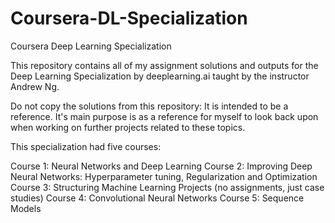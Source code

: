 # Coursera-DL-Specialization
Coursera Deep Learning Specialization

This repository contains all of my assignment solutions and outputs for the Deep Learning Specialization by deeplearning.ai taught by the instructor Andrew Ng. 

Do not copy the solutions from this repository: It is intended to be a reference. It's main purpose is as a reference for myself to look back upon when working on further projects related to these topics. 

This specialization had five courses:

Course 1: Neural Networks and Deep Learning
Course 2: Improving Deep Neural Networks: Hyperparameter tuning, Regularization and Optimization
Course 3: Structuring Machine Learning Projects (no assignments, just case studies)
Course 4: Convolutional Neural Networks
Course 5: Sequence Models





